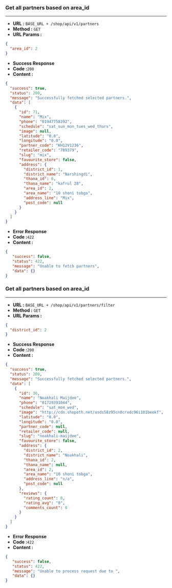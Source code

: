 ### Get all partners based on area_id
___

* **URL :** `BASE_URL + /shop/api/v1/partners`
* **Method :** `GET`
* **URL Params :**

```json
{
  "area_id": 2
}
```
* **Success Response**
* **Code :**`200`
* **Content :**
```json
{
  "success": true,
  "status": 200,
  "message": "Successfully fetched selected partners.",
  "data": [
    {
      "id": 71,
      "name": "Mix",
      "phone": "01947758392",
      "schedule": "sat_sun_mon_tues_wed_thurs",
      "image": null,
      "latitude": "0.0",
      "longitude": "0.0",
      "partner_code": "KH12V1236",
      "retailer_code": "789379",
      "slug": "mix",
      "favourite_store": false,
      "address": {
        "district_id": 1,
        "district_name": "Narshingdi",
        "thana_id": 6,
        "thana_name": "kafrul 28",
        "area_id": 2,
        "area_name": "10 shoni tobga",
        "address_line": "Mix",
        "post_code": null
      }
    }
  ]
}
```
* **Error Response**
* **Code :**`422`
* **Content :**
```json
{
   "success": false,
   "status": 422,
   "message": "Unable to fetch partners",
   "data": {}
}
```
### Get all partners based on area_id
___

* **URL :** `BASE_URL + /shop/api/v1/partners/filter`
* **Method :** `GET`
* **URL Params :**

```json
{
  "district_id": 2
}
```
* **Success Response**
* **Code :**`200`
* **Content :**
```json
{
  "success": true,
  "status": 200,
  "message": "Successfully fetched selected partners.",
  "data": [
    {
      "id": 36,
      "name": "Noakhali Maijdee",
      "phone": "01729391044",
      "schedule": "sat_mon_wed",
      "image": "http://cdn.shopoth.net/asds58z95cn0crxdc96i101beekf",
      "latitude": "0.0",
      "longitude": "0.0",
      "partner_code": null,
      "retailer_code": null,
      "slug": "noakhali-maijdee",
      "favourite_store": false,
      "address": {
        "district_id": 2,
        "district_name": "Noakhali",
        "thana_id": 2,
        "thana_name": null,
        "area_id": 2,
        "area_name": "10 shoni tobga",
        "address_line": "n/a",
        "post_code": null
      },
      "reviews": {
        "rating_count": 0,
        "rating_avg": "0",
        "comments_count": 0
      }
    }
  ]
}
```
* **Error Response**
* **Code :**`422`
* **Content :**
```json
{
   "success": false,
   "status": 422,
   "message": "Unable to process request due to ",
   "data": {}
}
```
